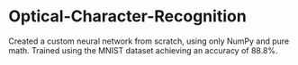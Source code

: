 # Optical-Character-Recognition
Created a custom neural network from scratch, using only NumPy and pure math. Trained using the MNIST dataset achieving an accuracy of 88.8%.
